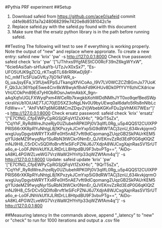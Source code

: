 #Pythia PRF experiment 
##Setup
1. Download safeid from https://github.com/ace0/safeid commit d4fe9b8531a7a248068299e7420e8d9381042c1e
2. Replace safeid.py with the safeid.py found with this document
3. Make sure that the ersatz python library is in the path before running safeid.

##Testing
The following will test to see if everything is working properly. Note the output of "new" and replace where approriate. 
To create a new entry: safeid new 'krix' 'pw' -s http://127.0.0.1:8000
Check true password: safeid check 'krix' 'pw' '["IJThhxs9YgfAEStCO0RcF39nZ6kgWYxW", "6cie6Asi5ah-sH1ukaYb-UTzJvX0xSx7", "Es-UFO5UfJK9gZCQ_rKTxq6TL68rRRKwDj9jF-hC_mMTIc5FUaGVfLy7ljO1kFWR_s-0j_uaJjsyEFa_V3fUjwEPpSJTkangXfViCoAo_I9V7LV0WCZCZtBGmJx77UoKF_Qb3Jc36YbpE5we4Cnr8kW8wykfBvkFd9KiHUv8Dk0PfYVY6zhiCXdricwVhUCOkPm89Ed7yHlObROsnJwtmAkbX_9gn-aAqXqfxUGLFXWyqPxm4WCeRb7kwgkbXohWDdNMhJYT0xo9qefBedSWpckraVsUb1OiUAE7TJC70jED5XZ3oNgLNv0U9byUEwq0aI6dafo5tRs8nNIbLcFdWw==", "AhFVM7q6MG8MCmZDqv2VjWbebKGKvFDu2pVhMXl7WEsr"]' -s http://127.0.0.1:8000
Check ersatz password: safeid check 'krix' 'ersatz' '["E7CfNG_CfpEWPyCpRGSjQFqVt1ZsXHIc", "9QrT5sZx", "CqYhF_RyRdWreJhzeRjy0UZIubehRPK0Pj0V3qllfL0Rg_u5p4QQS12CUIXPPPRlS66rXKRpRYuNhtgL8j1KPxzykJCmYxp5iG9dRWTACj3znU_634kvkjqrmOwxgUuyDpgvbWRYTXxRFe0H5nAE7vftl9dCqomangZUqzGB2SkPAUrKEM5gY1UdeMZ9fwyqNyr1SuRbN3tWCkr0NmEr_QJVEKnvZzRd3EdP0G6qKlQtZmNJ9H8_C5rDCvSQDIfoBrvft1eSiFcPZNiJ6J7XdjrA8WJCxgXajnRasSV1SrUTa6o_e-Lo0FJNhVkUfXJLRtDrLL8HtpdBU9F3vbvPTg==", "AiDo-sA8KL4PGWZLveWG7VrzWaW2HYnYp33qWZWfAm4q"]' -s http://127.0.0.1:8000
Update: safeid update 'krix'  'pw' '["E7CfNG_CfpEWPyCpRGSjQFqVt1ZsXHIc", "9QrT5sZx", "CqYhF_RyRdWreJhzeRjy0UZIubehRPK0Pj0V3qllfL0Rg_u5p4QQS12CUIXPPPRlS66rXKRpRYuNhtgL8j1KPxzykJCmYxp5iG9dRWTACj3znU_634kvkjqrmOwxgUuyDpgvbWRYTXxRFe0H5nAE7vftl9dCqomangZUqzGB2SkPAUrKEM5gY1UdeMZ9fwyqNyr1SuRbN3tWCkr0NmEr_QJVEKnvZzRd3EdP0G6qKlQtZmNJ9H8_C5rDCvSQDIfoBrvft1eSiFcPZNiJ6J7XdjrA8WJCxgXajnRasSV1SrUTa6o_e-Lo0FJNhVkUfXJLRtDrLL8HtpdBU9F3vbvPTg==", "AiDo-sA8KL4PGWZLveWG7VrzWaW2HYnYp33qWZWfAm4q"]' -s http://127.0.0.1:800

##Measuring latency
In the commands above, append "_latency" to "new" or "check" to run for 1000 iterations and output a .csv file